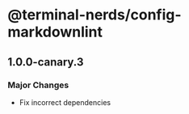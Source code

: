 # @terminal-nerds/config-markdownlint

## 1.0.0-canary.3
### Major Changes

- Fix incorrect dependencies
